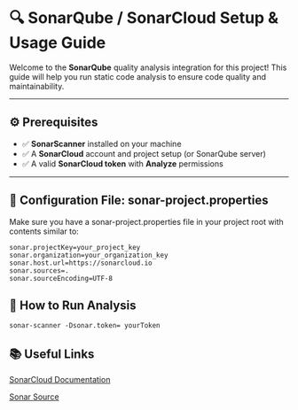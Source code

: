 # 🔍 SonarQube / SonarCloud Setup & Usage Guide

Welcome to the **SonarQube** quality analysis integration for this project! This guide will help you run static code analysis to ensure code quality and maintainability.

---

## ⚙️ Prerequisites

- ✅ **SonarScanner** installed on your machine  
- ✅ A **SonarCloud** account and project setup (or SonarQube server)  
- ✅ A valid **SonarCloud token** with **Analyze** permissions

---

## 📁 Configuration File: sonar-project.properties
Make sure you have a sonar-project.properties file in your project root with contents similar to: 
   ```
sonar.projectKey=your_project_key
sonar.organization=your_organization_key
sonar.host.url=https://sonarcloud.io
sonar.sources=.
sonar.sourceEncoding=UTF-8
   ```

## 🚀 How to Run Analysis
   ```
sonar-scanner -Dsonar.token= yourToken
   ```
## 📚  Useful Links

[SonarCloud Documentation](http://docs.sonarsource.com/sonarqube-cloud/)

[Sonar Source](https://www.sonarsource.com/)


